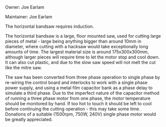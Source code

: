 Owner: Joe Earlam

Maintainer: Joe Earlam

The horizontal bandsaw requires induction.

The horizontal bandsaw is a large, floor mounted saw, used for cutting large pieces of metal - large being anything bigger than around 10mm in diameter, where cutting with a hacksaw would take exceptionally long amounts of time. The largest material size is around 175x300x300mm, although larger pieces will require time to let the motor stop and cool down. It can also cut plastic, and due to the slow saw speed will not melt the cut like the mitre saw.

The saw has been converted from three phase operation to single phase by re-wiring the control board and interlocks to work with a single phase power supply, and using a metal film capacitor bank as a phase delay to simulate a third phase. Due to the imperfect nature of the capacitor method of running a three phase motor from one phase, the motor temperature should be monitored by hand. If too hot to touch it should be left to cool before continuing the cutting operation - this may take some time. Donations of a suitable (1500rpm, 750W, 240V) single phase motor would be greatly appreciated.